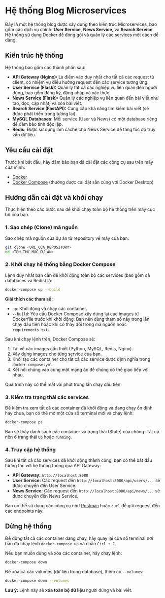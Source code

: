# Hệ thống Blog Microservices

Đây là một hệ thống blog được xây dựng theo kiến trúc Microservices, bao gồm các dịch vụ chính: **User Service**, **News Service**, và **Search Service**. Hệ thống sử dụng Docker để đóng gói và quản lý các services một cách dễ dàng.

## Kiến trúc hệ thống

Hệ thống bao gồm các thành phần sau:

- **API Gateway (Nginx):** Là điểm vào duy nhất cho tất cả các request từ client, có nhiệm vụ điều hướng request đến các service tương ứng.
- **User Service (Flask):** Quản lý tất cả các nghiệp vụ liên quan đến người dùng, bao gồm đăng ký, đăng nhập và xác thực.
- **News Service (Flask):** Quản lý các nghiệp vụ liên quan đến bài viết như tạo, đọc, cập nhật, và xóa bài viết.
- **Search Service (FastAPI):** Cung cấp khả năng tìm kiếm bài viết (sẽ được phát triển trong tương lai).
- **MySQL Databases:** Mỗi service (User và News) có một database riêng để đảm bảo tính độc lập.
- **Redis:** Được sử dụng làm cache cho News Service để tăng tốc độ truy vấn dữ liệu.

## Yêu cầu cài đặt

Trước khi bắt đầu, hãy đảm bảo bạn đã cài đặt các công cụ sau trên máy của mình:

- [Docker](https://www.docker.com/get-started)
- [Docker Compose](https://docs.docker.com/compose/install/) (thường được cài đặt sẵn cùng với Docker Desktop)

## Hướng dẫn cài đặt và khởi chạy

Thực hiện theo các bước sau để khởi chạy toàn bộ hệ thống trên máy cục bộ của bạn.

### 1\. Sao chép (Clone) mã nguồn

Sao chép mã nguồn của dự án từ repository về máy của bạn:

```bash
git clone <URL_CỦA_REPOSITORY>
cd <TÊN_THƯ_MỤC_DỰ_ÁN>
```

### 2\. Khởi chạy hệ thống bằng Docker Compose

Lệnh duy nhất bạn cần để khởi động toàn bộ các services (bao gồm cả databases và Redis) là:

```bash
docker-compose up --build
```

**Giải thích các tham số:**

- `up`: Khởi động và chạy các container.
- `--build`: Yêu cầu Docker Compose xây dựng lại các images từ Dockerfile trước khi khởi động. Bạn nên dùng tham số này trong lần chạy đầu tiên hoặc khi có thay đổi trong mã nguồn hoặc `requirements.txt`.

Sau khi chạy lệnh trên, Docker Compose sẽ:

1.  Tải về các images cần thiết (Python, MySQL, Redis, Nginx).
2.  Xây dựng images cho từng service của bạn.
3.  Khởi tạo các container cho tất cả các service được định nghĩa trong `docker-compose.yml`.
4.  Kết nối chúng vào cùng một mạng ảo để chúng có thể giao tiếp với nhau.

Quá trình này có thể mất vài phút trong lần chạy đầu tiên.

### 3\. Kiểm tra trạng thái các services

Để kiểm tra xem tất cả các container đã khởi động và đang chạy ổn định hay chưa, bạn có thể mở một cửa sổ terminal mới và chạy lệnh:

```bash
docker-compose ps
```

Bạn sẽ thấy danh sách các container và trạng thái (State) của chúng. Tất cả nên ở trạng thái `Up` hoặc `running`.

### 4\. Truy cập hệ thống

Sau khi tất cả các services đã khởi động thành công, bạn có thể bắt đầu tương tác với hệ thống thông qua API Gateway:

- **API Gateway:** `http://localhost:8080`
- **User Service:** Các request đến `http://localhost:8080/api/users/...` sẽ được chuyển đến User Service.
- **News Service:** Các request đến `http://localhost:8080/api/news/...` sẽ được chuyển đến News Service.

Bạn có thể sử dụng các công cụ như [Postman](https://www.postman.com/) hoặc `curl` để gửi request đến các endpoints này.

## Dừng hệ thống

Để dừng tất cả các container đang chạy, hãy quay lại cửa sổ terminal nơi bạn đã chạy lệnh `docker-compose up` và nhấn `Ctrl + C`.

Nếu bạn muốn dừng và xóa các container, hãy chạy lệnh:

```bash
docker-compose down
```

Để xóa cả các volumes (dữ liệu trong database), thêm cờ `--volumes`:

```bash
docker-compose down --volumes
```

**Lưu ý:** Lệnh này sẽ **xóa toàn bộ dữ liệu** người dùng và bài viết.
